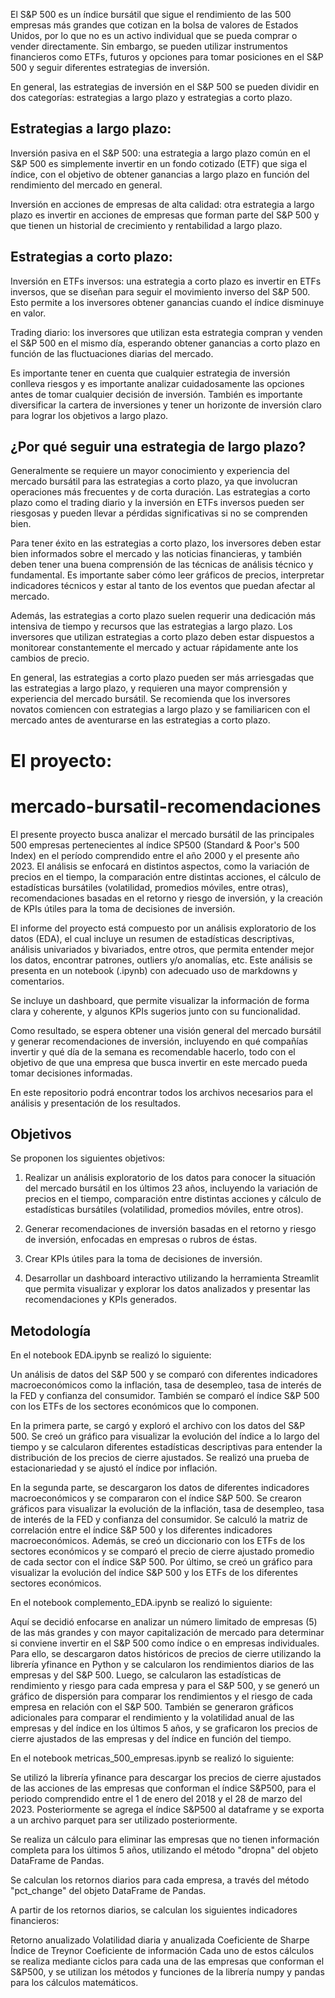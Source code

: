 El S&P 500 es un índice bursátil que sigue el rendimiento de las 500 empresas más grandes que cotizan en la bolsa de valores de Estados Unidos, por lo que no es un activo individual que se pueda comprar o vender directamente. Sin embargo, se pueden utilizar instrumentos financieros como ETFs, futuros y opciones para tomar posiciones en el S&P 500 y seguir diferentes estrategias de inversión.

En general, las estrategias de inversión en el S&P 500 se pueden dividir en dos categorías: estrategias a largo plazo y estrategias a corto plazo.

## Estrategias a largo plazo:

Inversión pasiva en el S&P 500: una estrategia a largo plazo común en el S&P 500 es simplemente invertir en un fondo cotizado (ETF) que siga el índice, con el objetivo de obtener ganancias a largo plazo en función del rendimiento del mercado en general.

Inversión en acciones de empresas de alta calidad: otra estrategia a largo plazo es invertir en acciones de empresas que forman parte del S&P 500 y que tienen un historial de crecimiento y rentabilidad a largo plazo.

## Estrategias a corto plazo:

Inversión en ETFs inversos: una estrategia a corto plazo es invertir en ETFs inversos, que se diseñan para seguir el movimiento inverso del S&P 500. Esto permite a los inversores obtener ganancias cuando el índice disminuye en valor.

Trading diario: los inversores que utilizan esta estrategia compran y venden el S&P 500 en el mismo día, esperando obtener ganancias a corto plazo en función de las fluctuaciones diarias del mercado.

Es importante tener en cuenta que cualquier estrategia de inversión conlleva riesgos y es importante analizar cuidadosamente las opciones antes de tomar cualquier decisión de inversión. También es importante diversificar la cartera de inversiones y tener un horizonte de inversión claro para lograr los objetivos a largo plazo.

## ¿Por qué seguir una estrategia de largo plazo?

Generalmente se requiere un mayor conocimiento y experiencia del mercado bursátil para las estrategias a corto plazo, ya que involucran operaciones más frecuentes y de corta duración. Las estrategias a corto plazo como el trading diario y la inversión en ETFs inversos pueden ser riesgosas y pueden llevar a pérdidas significativas si no se comprenden bien.

Para tener éxito en las estrategias a corto plazo, los inversores deben estar bien informados sobre el mercado y las noticias financieras, y también deben tener una buena comprensión de las técnicas de análisis técnico y fundamental. Es importante saber cómo leer gráficos de precios, interpretar indicadores técnicos y estar al tanto de los eventos que puedan afectar al mercado.

Además, las estrategias a corto plazo suelen requerir una dedicación más intensiva de tiempo y recursos que las estrategias a largo plazo. Los inversores que utilizan estrategias a corto plazo deben estar dispuestos a monitorear constantemente el mercado y actuar rápidamente ante los cambios de precio.

En general, las estrategias a corto plazo pueden ser más arriesgadas que las estrategias a largo plazo, y requieren una mayor comprensión y experiencia del mercado bursátil. Se recomienda que los inversores novatos comiencen con estrategias a largo plazo y se familiaricen con el mercado antes de aventurarse en las estrategias a corto plazo.

# El proyecto:

# mercado-bursatil-recomendaciones

El presente proyecto busca analizar el mercado bursátil de las principales 500 empresas pertenecientes al índice SP500 (Standard & Poor's 500 Index) en el período comprendido entre el año 2000 y el presente año 2023. El análisis se enfocará en distintos aspectos, como la variación de precios en el tiempo, la comparación entre distintas acciones, el cálculo de estadísticas bursátiles (volatilidad, promedios móviles, entre otras), recomendaciones basadas en el retorno y riesgo de inversión, y la creación de KPIs útiles para la toma de decisiones de inversión.

El informe del proyecto está compuesto por un análisis exploratorio de los datos (EDA), el cual incluye un resumen de estadísticas descriptivas, análisis univariados y bivariados, entre otros, que permita entender mejor los datos, encontrar patrones, outliers y/o anomalías, etc. Este análisis se presenta en un notebook (.ipynb) con adecuado uso de markdowns y comentarios.

Se incluye un dashboard, que permite visualizar la información de forma clara y coherente, y algunos KPIs sugerios junto con su funcionalidad. 

Como resultado, se espera obtener una visión general del mercado bursátil y generar recomendaciones de inversión, incluyendo en qué compañías invertir y qué día de la semana es recomendable hacerlo, todo con el objetivo de que una empresa que busca invertir en este mercado pueda tomar decisiones informadas.

En este repositorio podrá encontrar todos los archivos necesarios para el análisis y presentación de los resultados.

## Objetivos

Se proponen los siguientes objetivos:

1. Realizar un análisis exploratorio de los datos para conocer la situación del mercado bursátil en los últimos 23 años, incluyendo la variación de precios en el tiempo, comparación entre distintas acciones y cálculo de estadísticas bursátiles (volatilidad, promedios móviles, entre otros).

2. Generar recomendaciones de inversión basadas en el retorno y riesgo de inversión, enfocadas en empresas o rubros de éstas.

3. Crear KPIs útiles para la toma de decisiones de inversión.

4. Desarrollar un dashboard interactivo utilizando la herramienta Streamlit que permita visualizar y explorar los datos analizados y presentar las recomendaciones y KPIs generados.

## Metodología

En el notebook EDA.ipynb se realizó lo siguiente: 

Un análisis de datos del S&P 500 y se comparó con diferentes indicadores macroeconómicos como la inflación, tasa de desempleo, tasa de interés de la FED y confianza del consumidor. También se comparó el índice S&P 500 con los ETFs de los sectores económicos que lo componen.

En la primera parte, se cargó y exploró el archivo con los datos del S&P 500. Se creó un gráfico para visualizar la evolución del índice a lo largo del tiempo y se calcularon diferentes estadísticas descriptivas para entender la distribución de los precios de cierre ajustados. Se realizó una prueba de estacionariedad y se ajustó el índice por inflación.

En la segunda parte, se descargaron los datos de diferentes indicadores macroeconómicos y se compararon con el índice S&P 500. Se crearon gráficos para visualizar la evolución de la inflación, tasa de desempleo, tasa de interés de la FED y confianza del consumidor. Se calculó la matriz de correlación entre el índice S&P 500 y los diferentes indicadores macroeconómicos. Además, se creó un diccionario con los ETFs de los sectores económicos y se comparó el precio de cierre ajustado promedio de cada sector con el índice S&P 500. Por último, se creó un gráfico para visualizar la evolución del índice S&P 500 y los ETFs de los diferentes sectores económicos.

En el notebook complemento_EDA.ipynb se realizó lo siguiente:

 Aquí se decidió enfocarse en analizar un número limitado de empresas (5) de las más grandes y con mayor capitalización de mercado para determinar si conviene invertir en el S&P 500 como índice o en empresas individuales. Para ello, se descargaron datos históricos de precios de cierre utilizando la librería yfinance en Python y se calcularon los rendimientos diarios de las empresas y del S&P 500. Luego, se calcularon las estadísticas de rendimiento y riesgo para cada empresa y para el S&P 500, y se generó un gráfico de dispersión para comparar los rendimientos y el riesgo de cada empresa en relación con el S&P 500. También se generaron gráficos adicionales para comparar el rendimiento y la volatilidad anual de las empresas y del índice en los últimos 5 años, y se graficaron los precios de cierre ajustados de las empresas y del índice en función del tiempo.

En el notebook metricas_500_empresas.ipynb se realizó lo siguiente: 

Se utilizó la librería yfinance para descargar los precios de cierre ajustados de las acciones de las empresas que conforman el índice S&P500, para el periodo comprendido entre el 1 de enero del 2018 y el 28 de marzo del 2023. Posteriormente se agrega el índice S&P500 al dataframe y se exporta a un archivo parquet para ser utilizado posteriormente.

Se realiza un cálculo para eliminar las empresas que no tienen información completa para los últimos 5 años, utilizando el método "dropna" del objeto DataFrame de Pandas.

Se calculan los retornos diarios para cada empresa, a través del método "pct_change" del objeto DataFrame de Pandas.

A partir de los retornos diarios, se calculan los siguientes indicadores financieros:

Retorno anualizado
Volatilidad diaria y anualizada
Coeficiente de Sharpe
Índice de Treynor
Coeficiente de información
Cada uno de estos cálculos se realiza mediante ciclos para cada una de las empresas que conforman el S&P500, y se utilizan los métodos y funciones de la librería numpy y pandas para los cálculos matemáticos.


